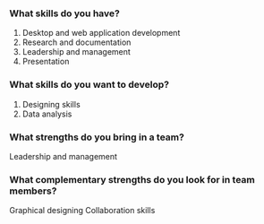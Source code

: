 ### What skills do you have?
1. Desktop and web application development
2. Research and documentation
3. Leadership and management 
4. Presentation
### What skills do you want to develop?
1. Designing skills
2. Data analysis 
### What strengths do you bring in a team?
Leadership and management 
### What complementary strengths do you look for in team members? 
Graphical designing
Collaboration skills
